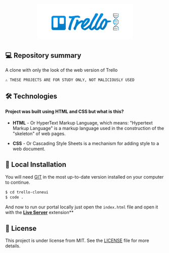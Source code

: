 <h1 align="center">
    <img src="./assets/images/icon-repo-trello.png" alt="Trello Clone Interface by Jhony Walker" width="300px" />
</h1>

## 💻 Repository summary

A clone with only the look of the web version of Trello

```text
⚠ THESE PROJECTS ARE FOR STUDY ONLY, NOT MALICIOUSLY USED
```

## 🛠 Technologies

#### Project was built using **HTML** and **CSS** but what is this?

- **HTML** - Or HyperText Markup Language, which means: "Hypertext Markup Language" is a markup language used in the construction of the "skeleton" of web pages.

- **CSS** - Or Cascading Style Sheets is a mechanism for adding style to a web document.


## 🔨 Local Installation

You will need [GIT](https://git-scm.com/) in the most up-to-date version installed on your computer to continue.

```bash
$ cd trello-cloneui
$ code .
```

And now to run our portal locally just open the `index.html` file and open it with the **[Live Server](https://marketplace.visualstudio.com/items?itemName=ritwickdey.LiveServer)** extension**

## 📖 License

This project is under license from MIT. See the [LICENSE](LICENSE.md) file for more details.
